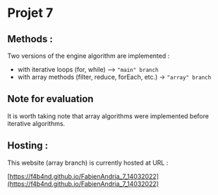 # Projet 7

## Methods :

Two versions of the engine algorithm are implemented :

- with iterative loops (for, while) --> `"main" branch`
- with array methods (filter, reduce, forEach, etc.) -> `"array" branch`

## Note for evaluation
It is worth taking note that array algorithms were implemented before iterative algorithms.


## Hosting : 

This website (array branch) is currently hosted at URL :

[https://f4b4nd.github.io/FabienAndria_7_14032022](https://f4b4nd.github.io/FabienAndria_7_14032022)